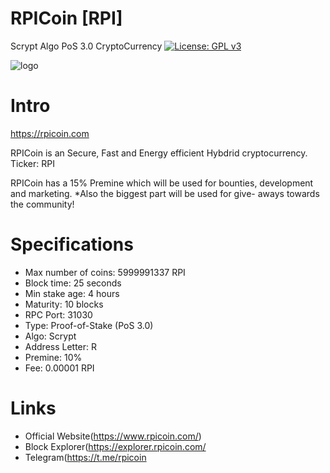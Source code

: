 # RPICoin [RPI]
Scrypt Algo PoS 3.0 CryptoCurrency
[![License: GPL v3](https://img.shields.io/badge/License-GPL%20v3-blue.svg)](http://www.gnu.org/licenses/gpl-3.0)

![logo](https://i.imgur.com/QW7p8Vu.jpg)

Intro
==========================
https://rpicoin.com

RPICoin is an Secure, Fast and Energy efficient Hybdrid cryptocurrency.
Ticker: RPI

RPICoin has a 15% Premine which will be used for bounties, development and marketing.
*Also the biggest part will be used for give- aways towards the community! 

Specifications
==========================
* Max number of coins: 5999991337 RPI
* Block time: 25 seconds 
* Min stake age: 4 hours
* Maturity: 10 blocks
* RPC Port: 31030
* Type: Proof-of-Stake (PoS 3.0)
* Algo: Scrypt
* Address Letter: R
* Premine: 10%
* Fee: 0.00001 RPI 

Links
===========================
* Official Website(https://www.rpicoin.com/)<br>
* Block Explorer(https://explorer.rpicoin.com/<br>
* Telegram(https://t.me/rpicoin</br>
